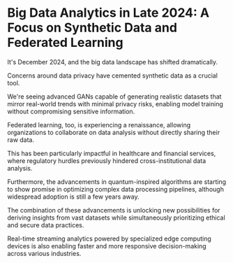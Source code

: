 # Big Data Analytics in Late 2024: A Focus on Synthetic Data and Federated Learning

It's December 2024, and the big data landscape has shifted dramatically.

Concerns around data privacy have cemented synthetic data as a crucial tool.

We're seeing advanced GANs capable of generating realistic datasets that mirror real-world trends with minimal privacy risks, enabling model training without compromising sensitive information.

Federated learning, too, is experiencing a renaissance, allowing organizations to collaborate on data analysis without directly sharing their raw data.

This has been particularly impactful in healthcare and financial services, where regulatory hurdles previously hindered cross-institutional data analysis.

Furthermore, the advancements in quantum-inspired algorithms are starting to show promise in optimizing complex data processing pipelines, although widespread adoption is still a few years away.

The combination of these advancements is unlocking new possibilities for deriving insights from vast datasets while simultaneously prioritizing ethical and secure data practices.

Real-time streaming analytics powered by specialized edge computing devices is also enabling faster and more responsive decision-making across various industries.
